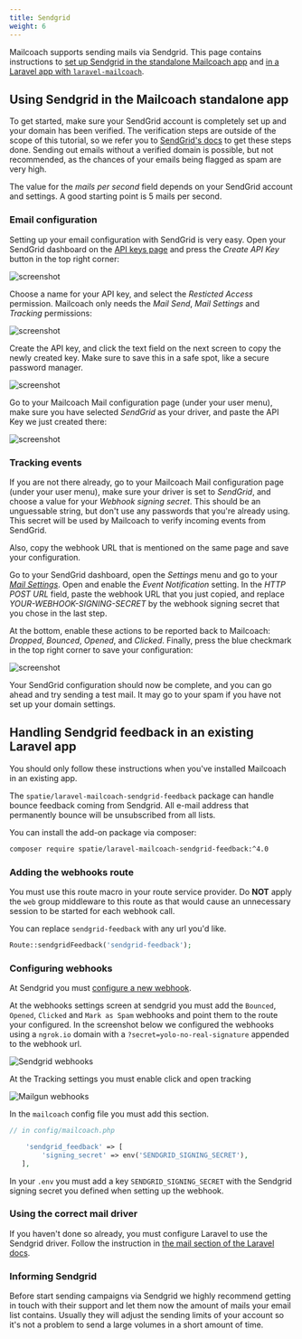 ```yaml
---
title: Sendgrid
weight: 6
---
```


Mailcoach supports sending mails via Sendgrid. This page contains instructions to [set up Sendgrid in the standalone Mailcoach app](/docs/self-hosted/v6/configuring-mail-providers/sendgrid#using-sendgrid-in-the-mailcoach-standalone-app) and [in a Laravel app with `laravel-mailcoach`](/docs/self-hosted/v6/configuring-mail-providers/sendgrid#handling-sendgrid-feedback-in-an-existing-laravel-app).

## Using Sendgrid in the Mailcoach standalone app

To get started, make sure your SendGrid account is completely set up and your domain has been verified. The verification steps are outside of the scope of this tutorial, so we refer you to [SendGrid's docs](https://sendgrid.com/docs/ui/account-and-settings/how-to-set-up-domain-authentication/) to get these steps done. Sending out emails without a verified domain is possible, but not recommended, as the chances of your emails being flagged as spam are very high.

The value for the _mails per second_ field depends on your SendGrid account and settings. A good starting point is 5 mails per second.

### Email configuration

Setting up your email configuration with SendGrid is very easy. Open your SendGrid dashboard on the [API keys page](https://app.sendgrid.com/settings/api_keys) and press the _Create API Key_ button in the top right corner:

![screenshot](/images/docs/self-hosted/v6/mail-configuration/sendgrid-api-key-create.png)

Choose a name for your API key, and select the _Resticted Access_ permission. Mailcoach only needs the _Mail Send_, _Mail Settings_ and _Tracking_ permissions:

![screenshot](/images/docs/self-hosted/v6/mail-configuration/sendgrid-api-key-permissions.png)

Create the API key, and click the text field on the next screen to copy the newly created key. Make sure to save this in a safe spot, like a secure password manager.

![screenshot](/images/docs/self-hosted/v6/mail-configuration/sendgrid-api-key-copy.png)

Go to your Mailcoach Mail configuration page (under your user menu), make sure you have selected _SendGrid_ as your driver, and paste the API Key we just created there:

![screenshot](/images/docs/self-hosted/v6/mail-configuration/sendgrid-api-key-in-mailcoach.png)

### Tracking events

If you are not there already, go to your Mailcoach Mail configuration page (under your user menu), make sure your driver is set to _SendGrid_, and choose a value for your _Webhook signing secret_. This should be an unguessable string, but don't use any passwords that you're already using. This secret will be used by Mailcoach to verify incoming events from SendGrid.

Also, copy the webhook URL that is mentioned on the same page and save your configuration.

Go to your SendGrid dashboard, open the _Settings_ menu and go to your [_Mail Settings_](https://app.sendgrid.com/settings/mail_settings). Open and enable the _Event Notification_ setting. In the _HTTP POST URL_ field, paste the webhook URL that you just copied, and replace _YOUR-WEBHOOK-SIGNING-SECRET_ by the webhook signing secret that you chose in the last step.

At the bottom, enable these actions to be reported back to Mailcoach: _Dropped_, _Bounced_, _Opened_, and _Clicked_. Finally, press the blue checkmark in the top right corner to save your configuration:

![screenshot](/images/docs/self-hosted/v6/mail-configuration/sendgrid-event-notifications.png)

Your SendGrid configuration should now be complete, and you can go ahead and try sending a test mail. It may go to your spam if you have not set up your domain settings.

## Handling Sendgrid feedback in an existing Laravel app

You should only follow these instructions when you've installed Mailcoach in an existing app.

The `spatie/laravel-mailcoach-sendgrid-feedback` package can handle bounce feedback coming from Sendgrid. All e-mail address that permanently bounce will be unsubscribed from all lists.

You can install the add-on package via composer:

```bash
composer require spatie/laravel-mailcoach-sendgrid-feedback:^4.0
```

### Adding the webhooks route

You must use this route macro in your route service provider. Do **NOT** apply the `web` group middleware to this route as that would cause an unnecessary session to be started for each webhook call.

You can replace `sendgrid-feedback` with any url you'd like.


```php
Route::sendgridFeedback('sendgrid-feedback');
```

### Configuring webhooks

At Sendgrid you must [configure a new webhook](https://sendgrid.com/docs/for-developers/tracking-events/getting-started-event-webhook/).

At the webhooks settings screen at sendgrid you must add the `Bounced`, `Opened`, `Clicked` and `Mark as Spam` webhooks and point them to the route your configured. In the screenshot below we configured the webhooks using a `ngrok.io` domain with a `?secret=yolo-no-real-signature` appended to the webhook url.

![Sendgrid webhooks](/images/docs/self-hosted/v6/sendgrid-webhooks.png)

At the Tracking settings you must enable click and open tracking

![Mailgun webhooks](/images/docs/self-hosted/v6/sendgrid-tracking-settings.png)

In the `mailcoach` config file you must add this section.

```php
// in config/mailcoach.php

    'sendgrid_feedback' => [
        'signing_secret' => env('SENDGRID_SIGNING_SECRET'),
   ],
```

In your `.env` you must add a key `SENDGRID_SIGNING_SECRET` with the Sendgrid signing secret you defined when setting up the webhook.

### Using the correct mail driver

If you haven't done so already, you must configure Laravel to use the Sendgrid driver. Follow the instruction in [the mail section of the Laravel docs](https://laravel.com/docs/7.x/mail#driver-prerequisites).

### Informing Sendgrid

Before start sending campaigns via Sendgrid we highly recommend getting in touch with their support and let them now the amount of mails your email list contains. Usually they will adjust the sending limits of your account so it's not a problem to send a large volumes in a short amount of time.
